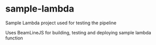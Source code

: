 # sample-lambda
Sample Lambda project used for testing the pipeline

Uses BeamLineJS for building, testing and deploying sample lambda function

